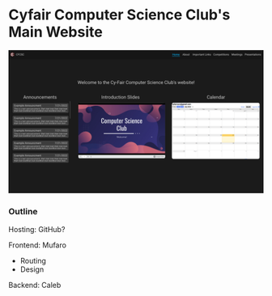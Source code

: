 # Cyfair Computer Science Club's Main Website

![Website Mockup](mockups/img/mockup.png)

### Outline

Hosting: GitHub?

Frontend: Mufaro
- Routing
- Design

Backend: Caleb